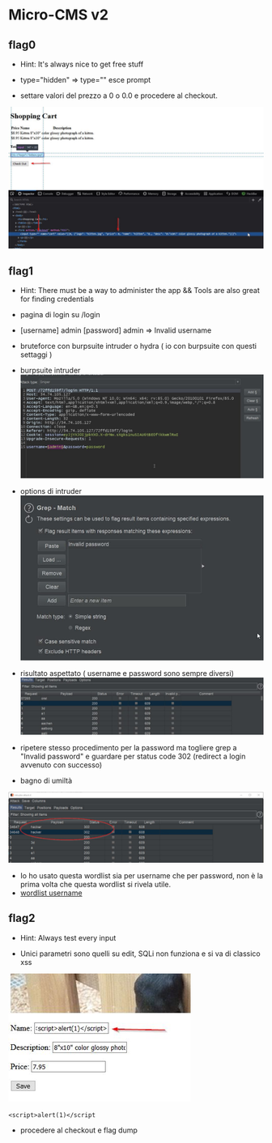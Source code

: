 # Micro-CMS v2

## flag0

+ Hint: It's always nice to get free stuff

+ type="hidden" => type="" esce prompt

+ settare valori del prezzo a 0 o 0.0 e procedere al checkout.

![picture](imgs/1.jpg)

## flag1

+ Hint: There must be a way to administer the app && Tools are also great for finding credentials

+ pagina di login su /login

+ [username] admin [password] admin => Invalid username 

+ bruteforce con burpsuite intruder o hydra ( io con burpsuite con questi settaggi )

+ burpsuite intruder
![picture](imgs/2.jpg)

+ options di intruder
![picture](imgs/3.jpg)

+ risultato aspettato ( username e password sono sempre diversi)
![picture](imgs/4.jpg)

+ ripetere stesso procedimento per la password ma togliere grep a "Invalid password" e guardare per status code 302 (redirect a login avvenuto con successo)

+ bagno di umiltà

![picture](imgs/5.jpg)

+ Io ho usato questa wordlist sia per username che per password, non è la prima volta che questa wordlist si rivela utile.
+ [wordlist username](https://github.com/jeanphorn/wordlist/blob/master/usernames.txt)

## flag2

+ Hint: Always test every input

+ Unici parametri sono quelli su edit, SQLi non funziona e si va di classico xss

![picture](imgs/6.jpg)

`<script>alert(1)</script`

+ procedere al checkout e flag dump
